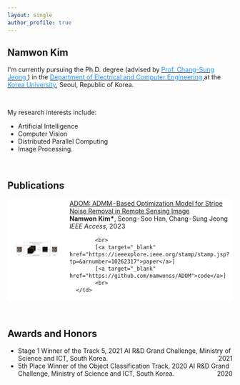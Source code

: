 ```yaml
---
layout: single
author_profile: true
---
```


<h2>Namwon Kim</h2>

I'm currently pursuing the Ph.D. degree (advised by [<font color='dodgerblue'> Prof. Chang-Sung Jeong </font>](https://koreauniv.pure.elsevier.com/en/persons/chang-sung-jeong)) in the [<font color='dodgerblue'> Department of Electrical and Computer Engineering </font>](https://ee.korea.ac.kr/eng/main/main.html) at the [<font color='dodgerblue'> Korea University</font>](https://www.korea.edu/), Seoul, Republic of Korea.

<br/>

My research interests include:
- Artificial Intelligence
- Computer Vision
- Distributed Parallel Computing
- Image Processing.

<br/>

<h2>Publications</h2>
<table style="width:100%;border:0px;border-spacing:0px;border-collapse:separate;margin-right:auto;margin-left:auto;">
  <tbody>
  <!--             ADOM-->
  <tr bgcolor="#ffffff">
      <td style="padding:20px;width:35%;vertical-align:middle">
          <img src='images/ADOM.png' width="250">
      </td>
      <td width="75%" valign="middle">
            <a target="_blank" href="https://ieeexplore.ieee.org/document/10262317">
                <papertitle>
                  ADOM: ADMM-Based Optimization Model for Stripe Noise Removal in Remote Sensing Image
                </papertitle>
            </a>
            <br>
            <b>Namwon Kim*</b>, Seong-Soo Han, Chang-Sung Jeong
            <br>
            <em>IEEE Access</em>, 2023

            <br>
            [<a target="_blank" href="https://ieeexplore.ieee.org/stamp/stamp.jsp?tp=&arnumber=10262317">paper</a>]
            [<a target="_blank" href="https://github.com/namwonss/ADOM">code</a>]
            <br>
      </td>
  </tr>

  </tbody>
</table>

<br/>

<h2>Awards and Honors</h2>
<table style="width:100%;border:0px;border-spacing:0px;border-collapse:separate;margin-right:auto;margin-left:auto;">
    <tbody>
    <tr>
        <ul>
            <li>
                Stage 1 Winner of the Track 5, 2021 AI R&D Grand Challenge, Ministry of Science and ICT, South Korea.
                <div style="float:right; text-align:right">2021</div>
            </li>
            <li>
                5th Place Winner of the Object Classification Track, 2020 AI R&D Grand Challenge, Ministry of Science and ICT, South Korea.
                <div style="float:right; text-align:right">2020</div>
            </li>
        </ul>
    </tr>
    </tbody>
</table>
    



<br/><br/><br/><br/>

<script type="text/javascript" id="clustrmaps" src="//cdn.clustrmaps.com/map_v2.js?cl=2d78ad&w=500&t=tt&d=9n7XmY2J_uslkPyd-OJqi7ZPT-U-vdL-bqFJ1LKAZEI&co=ffffff&ct=000000"></script>


